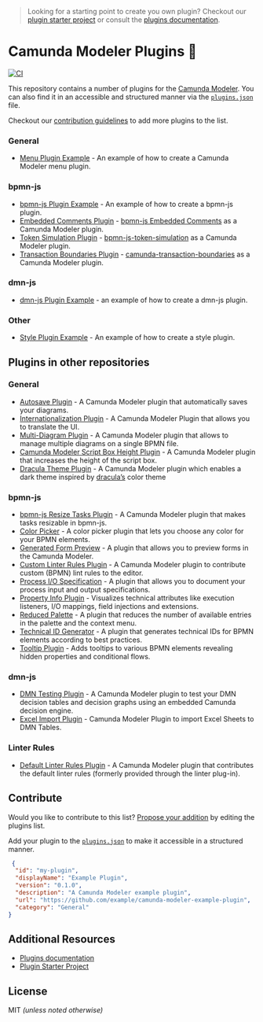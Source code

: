 > Looking for a starting point to create you own plugin? Checkout our [plugin starter project](https://github.com/camunda/camunda-modeler-plugin-example) or consult the [plugins documentation](https://github.com/camunda/camunda-modeler/tree/master/docs/plugins).


# Camunda Modeler Plugins :electric_plug:

[![CI](https://github.com/camunda/camunda-modeler-plugins/actions/workflows/CI.yml/badge.svg)](https://github.com/camunda/camunda-modeler-plugins/actions/workflows/CI.yml)

This repository contains a number of plugins for the [Camunda Modeler](https://github.com/camunda/camunda-modeler). You can also find it in an accessible and structured manner via the [`plugins.json`](./plugins.json) file.

Checkout our [contribution guidelines](#contribute) to add more plugins to the list.

### General

* [Menu Plugin Example](./menu-plugin-example) - An example of how to create a Camunda Modeler menu plugin.

### bpmn-js

* [bpmn-js Plugin Example](./bpmn-js-plugin-example) - An example of how to create a bpmn-js plugin.
* [Embedded Comments Plugin](./bpmn-js-plugin-embedded-comments) - [bpmn-js Embedded Comments](https://github.com/bpmn-io/bpmn-js-embedded-comments) as a Camunda Modeler plugin.
* [Token Simulation Plugin](https://github.com/camunda/camunda-modeler-token-simulation-plugin) - [bpmn-js-token-simulation](https://github.com/bpmn-io/bpmn-js-token-simulation) as a Camunda Modeler plugin.
* [Transaction Boundaries Plugin](./camunda-transaction-boundaries-plugin) - [camunda-transaction-boundaries](https://github.com/bpmn-io/camunda-transaction-boundaries) as a Camunda Modeler plugin.

### dmn-js

* [dmn-js Plugin Example](./dmn-js-plugin-example) - an example of how to create a dmn-js plugin.

### Other

* [Style Plugin Example](./style-plugin-example) - An example of how to create a style plugin.

## Plugins in other repositories

### General

* [Autosave Plugin](https://github.com/pinussilvestrus/camunda-modeler-autosave-plugin) - A Camunda Modeler plugin that automatically saves your diagrams.
* [Internationalization Plugin](https://github.com/FlowSquad/camunda-modeler-i18n-plugin) - A Camunda Modeler Plugin that allows you to translate the UI.
* [Multi-Diagram Plugin](https://github.com/sharedchains/camunda-modeler-plugin-multidiagram) - A Camunda Modeler plugin that allows to manage multiple diagrams on a single BPMN file.
* [Camunda Modeler Script Box Height Plugin](https://github.com/shepda/camunda-modeler-script-box-height-plugin) - A Camunda Modeler plugin that increases the height of the script box.
* [Dracula Theme Plugin](https://github.com/hlucasfranca/camunda-modeler-plugin-dracula) - A Camunda Modeler plugin which enables a dark theme inspired by [dracula’s](https://draculatheme.com) color theme

### bpmn-js

* [bpmn-js Resize Tasks Plugin](https://github.com/philippfromme/camunda-modeler-plugin-resize-tasks) - A Camunda Modeler plugin that makes tasks resizable in bpmn-js.
* [Color Picker](https://github.com/camunda-community-hub/camunda-modeler-plugin-color-picker) - A color picker plugin that lets you choose any color for your BPMN elements.
* [Generated Form Preview](https://github.com/camunda-community-hub/camunda-modeler-plugin-usertask-generatedform-preview) - A plugin that allows  you to preview forms in the Camunda Modeler.
* [Custom Linter Rules Plugin](https://github.com/camunda/camunda-modeler-custom-linter-rules-plugin) - A Camunda Modeler plugin to contribute custom (BPMN) lint rules to the editor.
* [Process I/O Specification](https://github.com/camunda/camunda-modeler-process-io-specification-plugin) - A plugin that allows you to document your process input and output specifications.
* [Property Info Plugin](https://github.com/umb/camunda-modeler-property-info-plugin) - Visualizes technical attributes like execution listeners, I/O mappings, field injections and extensions.
* [Reduced Palette](https://github.com/camunda-community-hub/camunda-modeler-plugin-reduced-palette) - A plugin that reduces the number of available entries in the palette and the context menu.
* [Technical ID Generator](https://github.com/camunda-community-hub/camunda-modeler-plugin-rename-technical-ids) - A plugin that generates technical IDs for BPMN elements according to best practices.
* [Tooltip Plugin](https://github.com/viadee/camunda-modeler-tooltip-plugin) - Adds tooltips to various BPMN elements revealing hidden properties and conditional flows.

### dmn-js

* [DMN Testing Plugin](https://github.com/bpmn-io/dmn-testing-plugin) - A Camunda Modeler plugin to test your DMN decision tables and decision graphs using an embedded Camunda decision engine.
* [Excel Import Plugin](https://github.com/pinussilvestrus/camunda-modeler-excel-import-plugin) - Camunda Modeler Plugin to import Excel Sheets to DMN Tables.

### Linter Rules

* [Default Linter Rules Plugin](https://github.com/jonathanlukas/camunda-modeler-linter-default-rules) - A Camunda Modeler plugin that contributes the default linter rules (formerly provided through the linter plug-in).

## Contribute

Would you like to contribute to this list? [Propose your addition](https://github.com/camunda/camunda-modeler/edit/master/README.md) by editing the plugins list.

Add your plugin to the [`plugins.json`](./plugins.json) to make it accessible in a structured manner.

```json
 {
  "id": "my-plugin",
  "displayName": "Example Plugin",
  "version": "0.1.0",
  "description": "A Camunda Modeler example plugin",
  "url": "https://github.com/example/camunda-modeler-example-plugin",
  "category": "General"
}
```

## Additional Resources

* [Plugins documentation](https://docs.camunda.io/docs/components/modeler/desktop-modeler/plugins/)
* [Plugin Starter Project](https://github.com/camunda/camunda-modeler-plugin-example)


## License

MIT _(unless noted otherwise)_
